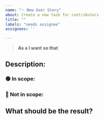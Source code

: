 ```yaml
---
name: "✨ New User Story"
about: Create a new task for contributors
title: ""
labels: "needs assignee"
assignees: ''

---
```


<!-- ⚠️ This template is only for contributors and the project organizers. If you want to add a new feature, please open a new feature request before - Thank you! -->

> **As a**
> **I want**
> **so that**

## Description:

### 🟢 In scope:

### 🔴 Not in scope:

## What should be the result?
